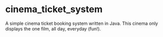 # cinema_ticket_system
A simple cinema ticket booking system written in Java.  This cinema only displays the one film, all day, everyday (fun!).
